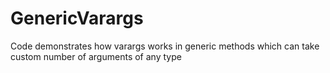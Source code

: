 # GenericVarargs
Code demonstrates how varargs works in generic methods which can take custom number of arguments of any type
